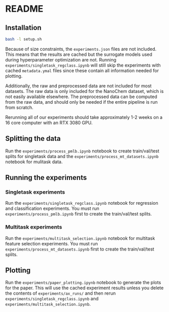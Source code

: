 # README

## Installation

```bash
bash -l setup.sh
```

Because of size constraints, the `experiments.json` files are not included. This means that the results are cached but the surrogate models used during hyperparameter optimization are not. Running `experiments/singletask_regclass.ipynb` will still skip the experiments with cached `metadata.ymal` files since these contain all information needed for plotting.

Additionally, the raw and preprocessed data are not included for most datasets. The raw data is only included for the NanoChem dataset, which is not easily available elsewhere. The preprocessed data can be computed from the raw data, and should only be needed if the entire pipeline is run from scratch.

Rerunning all of our experiments should take approximately 1-2 weeks on a 16 core computer with an RTX 3080 GPU.

## Splitting the data

Run the `experiments/process_pmlb.ipynb` notebook to create train/val/test splits for singletask data and the `experiments/process_mt_datasets.ipynb` notebook for mulitask data.

## Running the experiments

### Singletask experiments

Run the `experiments/singletask_regclass.ipynb` notebook for regression and classification experiments. You must run `experiments/process_pmlb.ipynb` first to create the train/val/test splits.

### Multitask experiments

Run the `experiments/multitask_selection.ipynb` notebook for multitask feature selection experiments. You must run `experiments/process_mt_datasets.ipynb` first to create the train/val/test splits.

## Plotting

Run the `experiments/paper_plotting.ipynb` notebook to generate the plots for the paper. This will use the cached experiment results unless you delete the contents of `experiments/ax_runs/` and then rerun `experiments/singletask_regclass.ipynb` and `experiments/multitask_selection.ipynb`.
